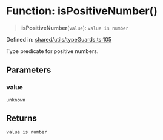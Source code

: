 # Function: isPositiveNumber()

> **isPositiveNumber**(`value`): `value is number`

Defined in: [shared/utils/typeGuards.ts:105](https://github.com/Nick2bad4u/Uptime-Watcher/blob/3cce0c3b352c8390536ca3c7399ece50a05faf18/shared/utils/typeGuards.ts#L105)

Type predicate for positive numbers.

## Parameters

### value

`unknown`

## Returns

`value is number`
